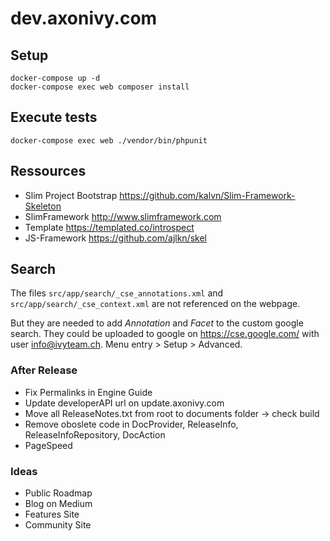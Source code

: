 # dev.axonivy.com

## Setup
	docker-compose up -d
	docker-compose exec web composer install

## Execute tests
	docker-compose exec web ./vendor/bin/phpunit

## Ressources
* Slim Project Bootstrap <https://github.com/kalvn/Slim-Framework-Skeleton>
* SlimFramework <http://www.slimframework.com>
* Template <https://templated.co/introspect>
* JS-Framework <https://github.com/ajlkn/skel>

## Search
The files `src/app/search/_cse_annotations.xml` and `src/app/search/_cse_context.xml` are not referenced on the webpage.

But they are needed to add _Annotation_ and _Facet_  to the custom google search.
They could be uploaded to google on <https://cse.google.com/> with user info@ivyteam.ch.
Menu entry > Setup > Advanced.

### After Release
* Fix Permalinks in Engine Guide
* Update developerAPI url on update.axonivy.com
* Move all ReleaseNotes.txt from root to documents folder -> check build
* Remove oboslete code in DocProvider, ReleaseInfo, ReleaseInfoRepository, DocAction
* PageSpeed

### Ideas
* Public Roadmap
* Blog on Medium
* Features Site
* Community Site
